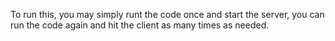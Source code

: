 To run this, you may simply runt the code once and start the server, you can run the code again and hit the client as many times as needed.
